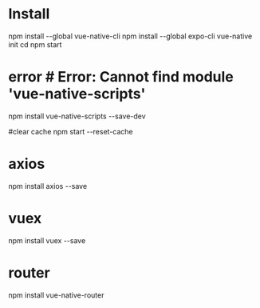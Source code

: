 # Install 
npm install --global vue-native-cli
npm install --global expo-cli
vue-native init <projectName>
cd <projectName>
npm start

# error # Error: Cannot find module 'vue-native-scripts'
npm install vue-native-scripts --save-dev

#clear cache
npm start --reset-cache

# axios
npm install axios --save

# vuex
npm install vuex --save

# router
npm install vue-native-router